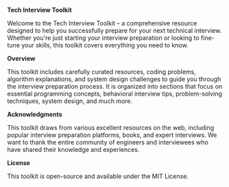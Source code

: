 **Tech Interview Toolkit**

Welcome to the Tech Interview Toolkit – a comprehensive resource designed to help you successfully prepare for your next technical interview. Whether you're just starting your interview preparation or looking to fine-tune your skills, this toolkit covers everything you need to know.


**Overview**

This toolkit includes carefully curated resources, coding problems, algorithm explanations, and system design challenges to guide you through the interview preparation process. It is organized into sections that focus on essential programming concepts, behavioral interview tips, problem-solving techniques, system design, and much more.


**Acknowledgments**

This toolkit draws from various excellent resources on the web, including popular interview preparation platforms, books, and expert interviews. We want to thank the entire community of engineers and interviewees who have shared their knowledge and experiences.

**License**

This toolkit is open-source and available under the MIT License.

